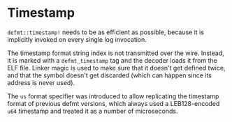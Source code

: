 # Timestamp

`defmt::timestamp!` needs to be as efficient as possible, because it is implicitly invoked on every single log invocation.

The timestamp format string index is not transmitted over the wire.
Instead, it is marked with a `defmt_timestamp` tag and the decoder loads it from the ELF file.
Linker magic is used to make sure that it doesn't get defined twice, and that the symbol doesn't get discarded (which can happen since its address is never used).

The `us` format specifier was introduced to allow replicating the timestamp format of previous defmt versions, which always used a LEB128-encoded `u64` timestamp and treated it as a number of microseconds.
